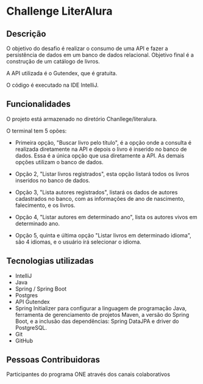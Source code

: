 # Challenge LiterAlura
## Descrição
O objetivo do desafio é realizar o consumo de uma API e fazer a persistência de dados em um banco de dados relacional. Objetivo final é a construção de  um catálogo de livros.

A API utilizada é o Gutendex, que é gratuita.

O código é executado na IDE IntelliJ.
## Funcionalidades
O projeto está armazenado no diretório Chanllege/literalura.

O terminal tem 5 opões: 

- Primeira opção, "Buscar livro pelo título", é a opção onde a consulta é realizada diretamente na API e depois o livro é inserido no banco de dados. Essa é a única opção que usa diretamente a API. 
As demais opções utilizam o banco de dados.

- Opção 2, "Listar livros registrados", esta opção listará todos os livros inseridos no banco de dados. 

- Opção 3, "Lista autores registrados", listará os dados de autores cadastrados no banco, com as informações de ano de nascimento, falecimento, e os livros.

- Opção 4, "Listar autores em determinado ano", lista os autores vivos em determinado ano.

- Opção 5, quinta e última opção "Listar livros em determinado idioma", são 4 idiomas, e o usuário írá selecionar o idioma. 


## Tecnologias utilizadas
 - IntelliJ
 - Java
 - Spring / Spring Boot
 - Postgres
 - API Gutendex
 - Spring Initializer para configurar a linguagem de programação Java, ferramenta de gerenciamento de projetos Maven,
a versão do Spring Boot, e a inclusão das dependências: Spring DataJPA e driver do PostgreSQL.
 - Git
 - GitHub 

## Pessoas Contribuidoras
Participantes do programa ONE através dos canais colaborativos
